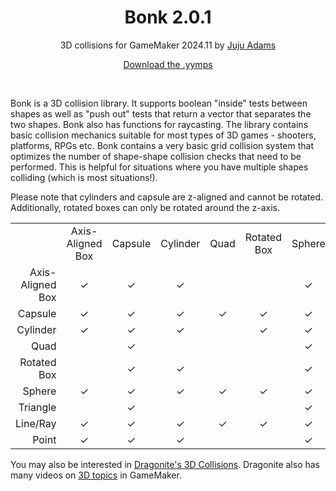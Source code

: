 <h1 align="center">Bonk 2.0.1</h1>

<p align="center">3D collisions for GameMaker 2024.11 by <a href="https://www.jujuadams.com/" target="_blank">Juju Adams</a></p>

<p align="center"><a href="https://github.com/JujuAdams/bonk/releases/">Download the .yymps</a></p>

&nbsp;

Bonk is a 3D collision library. It supports boolean "inside" tests between shapes as well as "push out" tests that return a vector that separates the two shapes. Bonk also has functions for raycasting. The library contains basic collision mechanics suitable for most types of 3D games - shooters, platforms, RPGs etc.  Bonk contains a very basic grid collision system that optimizes the number of shape-shape collision checks that need to be performed. This is helpful for situations where you have multiple shapes colliding (which is most situations!).

Please note that cylinders and capsule are z-aligned and cannot be rotated. Additionally, rotated boxes can only be rotated around the z-axis.

<table>
    <tr>
        <td align="center"></td>
        <td align="center">Axis-Aligned Box</td>
        <td align="center">Capsule</td>
        <td align="center">Cylinder</td>
        <td align="center">Quad</td>
        <td align="center">Rotated Box</td>
        <td align="center">Sphere</td>
        <td align="center">Triangle</td>
        <td align="center">Line/Ray</td>
        <td align="center">Point</td>
    </tr>
    <tr>
        <td align="right">Axis-Aligned Box</td>
        <td align="center">✓</td>
        <td align="center">✓</td>
        <td align="center">✓</td>
        <td align="center"></td>
        <td align="center"></td>
        <td align="center">✓</td>
        <td align="center"></td>
        <td align="center">✓</td>
        <td align="center">✓</td>
    </tr>
    <tr>
        <td align="right">Capsule</td>
        <td align="center">✓</td>
        <td align="center">✓</td>
        <td align="center">✓</td>
        <td align="center">✓</td>
        <td align="center">✓</td>
        <td align="center">✓</td>
        <td align="center">✓</td>
        <td align="center">✓</td>
        <td align="center">✓</td>
    </tr>
    <tr>
        <td align="right">Cylinder</td>
        <td align="center">✓</td>
        <td align="center">✓</td>
        <td align="center">✓</td>
        <td align="center"></td>
        <td align="center">✓</td>
        <td align="center">✓</td> 
        <td align="center"></td>
        <td align="center">✓</td>
        <td align="center">✓</td>
    </tr>
    <tr>
        <td align="right">Quad</td>
        <td align="center"></td>
        <td align="center">✓</td>
        <td align="center"></td>
        <td align="center"></td>
        <td align="center"></td>
        <td align="center">✓</td>
        <td align="center"></td>
        <td align="center">✓</td>
        <td align="center"></td>
    </tr>
    <tr>
        <td align="right">Rotated Box</td>
        <td align="center"></td>
        <td align="center">✓</td>
        <td align="center">✓</td>
        <td align="center"></td>
        <td align="center"></td>
        <td align="center">✓</td>
        <td align="center"></td>
        <td align="center">✓</td>
        <td align="center"></td>
    </tr>
    <tr>
        <td align="right">Sphere</td>
        <td align="center">✓</td>
        <td align="center">✓</td>
        <td align="center">✓</td>
        <td align="center">✓</td>
        <td align="center">✓</td>
        <td align="center">✓</td>
        <td align="center">✓</td>
        <td align="center">✓</td>
        <td align="center">✓</td>
    </tr>
    <tr>
        <td align="right">Triangle</td>
        <td align="center"></td>
        <td align="center">✓</td>
        <td align="center"></td>
        <td align="center"></td>
        <td align="center"></td>
        <td align="center">✓</td>
        <td align="center"></td>
        <td align="center">✓</td>
        <td align="center"></td>
    </tr>
    <tr>
        <td align="right">Line/Ray</td>
        <td align="center">✓</td>
        <td align="center">✓</td>
        <td align="center">✓</td>
        <td align="center">✓</td>
        <td align="center">✓</td>
        <td align="center">✓</td>
        <td align="center">✓</td>
        <td align="center"></td>
        <td align="center"></td>
    </tr>
    <tr>
        <td align="right">Point</td>
        <td align="center">✓</td>
        <td align="center">✓</td>
        <td align="center">✓</td>
        <td align="center"></td>
        <td align="center"></td>
        <td align="center">✓</td>
        <td align="center"></td>
        <td align="center"></td>
        <td align="center"></td>
    </tr>
</table>

You may also be interested in [Dragonite's 3D Collisions](https://dragonite.itch.io/collisions). Dragonite also has many videos on [3D topics](https://youtube.com/@DragoniteSpam?feature=shared) in GameMaker.
